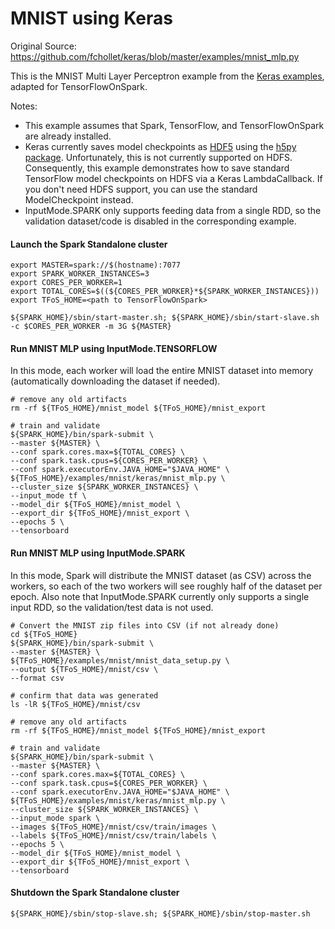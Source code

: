# MNIST using Keras

Original Source: https://github.com/fchollet/keras/blob/master/examples/mnist_mlp.py

This is the MNIST Multi Layer Perceptron example from the [Keras examples](https://github.com/fchollet/keras/blob/master/examples), adapted for TensorFlowOnSpark.

Notes:
- This example assumes that Spark, TensorFlow, and TensorFlowOnSpark are already installed.
- Keras currently saves model checkpoints as [HDF5](https://support.hdfgroup.org/HDF5/) using the [h5py package](http://www.h5py.org/).  Unfortunately, this is not currently supported on HDFS.  Consequently, this example demonstrates how to save standard TensorFlow model checkpoints on HDFS via a Keras LambdaCallback.  If you don't need HDFS support, you can use the standard ModelCheckpoint instead.
- InputMode.SPARK only supports feeding data from a single RDD, so the validation dataset/code is disabled in the corresponding example.

#### Launch the Spark Standalone cluster

    export MASTER=spark://$(hostname):7077
    export SPARK_WORKER_INSTANCES=3
    export CORES_PER_WORKER=1
    export TOTAL_CORES=$((${CORES_PER_WORKER}*${SPARK_WORKER_INSTANCES}))
    export TFoS_HOME=<path to TensorFlowOnSpark>

    ${SPARK_HOME}/sbin/start-master.sh; ${SPARK_HOME}/sbin/start-slave.sh -c $CORES_PER_WORKER -m 3G ${MASTER}

#### Run MNIST MLP using InputMode.TENSORFLOW

In this mode, each worker will load the entire MNIST dataset into memory (automatically downloading the dataset if needed).

    # remove any old artifacts
    rm -rf ${TFoS_HOME}/mnist_model ${TFoS_HOME}/mnist_export

    # train and validate
    ${SPARK_HOME}/bin/spark-submit \
    --master ${MASTER} \
    --conf spark.cores.max=${TOTAL_CORES} \
    --conf spark.task.cpus=${CORES_PER_WORKER} \
    --conf spark.executorEnv.JAVA_HOME="$JAVA_HOME" \
    ${TFoS_HOME}/examples/mnist/keras/mnist_mlp.py \
    --cluster_size ${SPARK_WORKER_INSTANCES} \
    --input_mode tf \
    --model_dir ${TFoS_HOME}/mnist_model \
    --export_dir ${TFoS_HOME}/mnist_export \
    --epochs 5 \
    --tensorboard

#### Run MNIST MLP using InputMode.SPARK

In this mode, Spark will distribute the MNIST dataset (as CSV) across the workers, so each of the two workers will see roughly half of the dataset per epoch.  Also note that InputMode.SPARK currently only supports a single input RDD, so the validation/test data is not used.

    # Convert the MNIST zip files into CSV (if not already done)
    cd ${TFoS_HOME}
    ${SPARK_HOME}/bin/spark-submit \
    --master ${MASTER} \
    ${TFoS_HOME}/examples/mnist/mnist_data_setup.py \
    --output ${TFoS_HOME}/mnist/csv \
    --format csv

    # confirm that data was generated
    ls -lR ${TFoS_HOME}/mnist/csv

    # remove any old artifacts
    rm -rf ${TFoS_HOME}/mnist_model ${TFoS_HOME}/mnist_export

    # train and validate
    ${SPARK_HOME}/bin/spark-submit \
    --master ${MASTER} \
    --conf spark.cores.max=${TOTAL_CORES} \
    --conf spark.task.cpus=${CORES_PER_WORKER} \
    --conf spark.executorEnv.JAVA_HOME="$JAVA_HOME" \
    ${TFoS_HOME}/examples/mnist/keras/mnist_mlp.py \
    --cluster_size ${SPARK_WORKER_INSTANCES} \
    --input_mode spark \
    --images ${TFoS_HOME}/mnist/csv/train/images \
    --labels ${TFoS_HOME}/mnist/csv/train/labels \
    --epochs 5 \
    --model_dir ${TFoS_HOME}/mnist_model \
    --export_dir ${TFoS_HOME}/mnist_export \
    --tensorboard

#### Shutdown the Spark Standalone cluster

    ${SPARK_HOME}/sbin/stop-slave.sh; ${SPARK_HOME}/sbin/stop-master.sh

